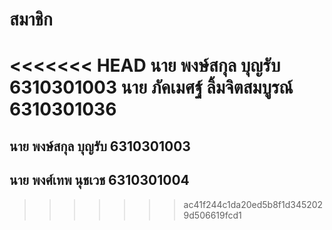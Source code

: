# สมาชิก
<<<<<<< HEAD
นาย พงษ์สกุล บุญรับ 6310301003
นาย ภัคเมศฐ์ ลิ้มจิตสมบูรณ์ 6310301036
=======
## นาย พงษ์สกุล บุญรับ 6310301003
## นาย พงศ์เทพ นุชเวช 6310301004
>>>>>>> ac41f244c1da20ed5b8f1d3452029d506619fcd1
